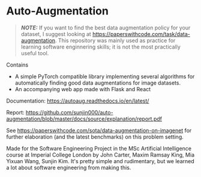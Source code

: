# Auto-Augmentation

> **_NOTE:_**  If you want to find the best data augmentation policy for your dataset, I suggest looking at 
https://paperswithcode.com/task/data-augmentation.
This repository was mainly used as practice for learning software enginnering skills; it is not the most 
practically useful tool.

Contains 
- A simple PyTorch compatible library implementing several algorithms
for automatically finding good data augmentations for image datasets.
- An accompanying web app made with Flask and React

Documentation: https://autoaug.readthedocs.io/en/latest/

Report: https://github.com/sunjin000/auto-augmentation/blob/master/docs/source/explanation/report.pdf

See https://paperswithcode.com/sota/data-augmentation-on-imagenet for further elaboration 
(and the latest benchmarks) on this problem setting.


Made for the Software Engineering Project in the MSc Artificial Intelligence 
course at Imperial College London by John Carter, Maxim Ramsay King, Mia Yixuan Wang,
Sunjin Kim. It's pretty simple and rudimentary, but we learned a lot about software
engineering from making this.
